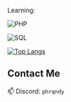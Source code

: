 

Learning:

![PHP](https://img.shields.io/badge/PHP-777BB4?style=for-the-badge&logo=php&logoColor=white)

![SQL](https://camo.githubusercontent.com/38ce4d8be94d27406f2989b56efec7cdc5e2c2d6509600746fede440245c5afa/68747470733a2f2f696d672e736869656c64732e696f2f62616467652f6d7973716c2d3434373941312e7376673f7374796c653d666f722d7468652d6261646765266c6f676f3d6d7973716c266c6f676f436f6c6f723d7768697465)




[![Top Langs](https://github-readme-stats.vercel.app/api/top-langs/?username=phrqndydevs)](https://github.com/phrqndy/github-readme-stats)



## Contact Me  
📫 Discord: `phrqndy`  


